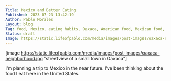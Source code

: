 ```yaml
---
Title: Mexico and Better Eating
Published: 2023-07-23 13:42:19
Author: Pablo Morales
Layout: blog
Tag: food, Mexico, eating habits, Oaxaca, American food, Mexican food, cleanse
Status: draft
Image: https://static.lifeofpablo.com/media/images/post-images/oaxaca-neighborhood.jpg
---
```

[image https://static.lifeofpablo.com/media/images/post-images/oaxaca-neighborhood.jpg "streetview of a small town in Oaxaca"]

I'm planning a trip to Mexico in the near future. I've been thinking about the food I eat here in the United States.
